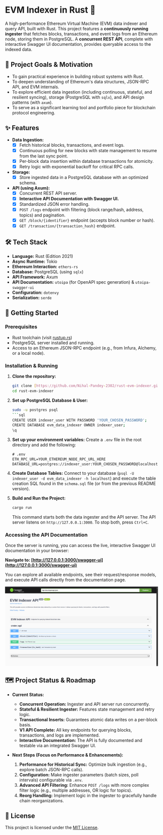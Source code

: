 # EVM Indexer in Rust 🦀

A high-performance Ethereum Virtual Machine (EVM) data indexer and query API, built with Rust. This project features a **continuously running ingester** that fetches blocks, transactions, and event logs from an Ethereum node, storing them in PostgreSQL. A **concurrent REST API**, complete with interactive Swagger UI documentation, provides queryable access to the indexed data.

## 🌟 Project Goals & Motivation

* To gain practical experience in building robust systems with Rust.
* To deepen understanding of Ethereum's data structures, JSON-RPC API, and EVM internals.
* To explore efficient data ingestion (including continuous, stateful, and resilient syncing), storage (PostgreSQL with `sqlx`), and API design patterns (with `axum`).
* To serve as a significant learning tool and portfolio piece for blockchain protocol engineering.

## ✨ Features

* **Data Ingestion:**
    * [x] Fetch historical blocks, transactions, and event logs.
    * [x] Continuous polling for new blocks with state management to resume from the last sync point.
    * [x] Per-block data insertion within database transactions for atomicity.
    * [x] Retry logic with exponential backoff for critical RPC calls.
* **Storage:**
    * [x] Store ingested data in a PostgreSQL database with an optimized schema.
* **API (using Axum):**
    * [x] Concurrent REST API server.
    * [x] **Interactive API Documentation with Swagger UI.**
    * [x] Standardized JSON error handling.
    * [x] `POST /logs` endpoint with filtering (block range/hash, address, topics) and pagination.
    * [x] `GET /block/{identifier}` endpoint (accepts block number or hash).
    * [x] `GET /transaction/{transaction_hash}` endpoint.

## 🛠️ Tech Stack

* **Language:** Rust (Edition 2021)
* **Async Runtime:** Tokio
* **Ethereum Interaction:** `ethers-rs`
* **Database:** PostgreSQL (using `sqlx`)
* **API Framework:** Axum
* **API Documentation:** `utoipa` (for OpenAPI spec generation) & `utoipa-swagger-ui`
* **Configuration:** `dotenvy`
* **Serialization:** `serde`

## 🚀 Getting Started

### Prerequisites

* Rust toolchain (visit [rustup.rs](https://rustup.rs/))
* PostgreSQL server installed and running.
* Access to an Ethereum JSON-RPC endpoint (e.g., from Infura, Alchemy, or a local node).

### Installation & Running

1.  **Clone the repository:**
    ```bash
    git clone [https://github.com/Nihal-Pandey-2302/rust-evm-indexer.git](https://github.com/Nihal-Pandey-2302/rust-evm-indexer.git)
    cd rust-evm-indexer
    ```

2.  **Set up PostgreSQL Database & User:**
    ```bash
    sudo -u postgres psql
    ```sql
    CREATE USER indexer_user WITH PASSWORD 'YOUR_CHOSEN_PASSWORD';
    CREATE DATABASE evm_data_indexer OWNER indexer_user;
    \q
    ```

3.  **Set up your environment variables:**
    Create a `.env` file in the root directory and add the following:
    ```env
    # .env
    ETH_RPC_URL=YOUR_ETHEREUM_NODE_RPC_URL_HERE
    DATABASE_URL=postgres://indexer_user:YOUR_CHOSEN_PASSWORD@localhost:5432/evm_data_indexer
    ```

4.  **Create Database Tables:**
    Connect to your database (`psql -U indexer_user -d evm_data_indexer -h localhost`) and execute the table creation SQL found in the `schema.sql` file (or from the previous README version).

5.  **Build and Run the Project:**
    ```bash
    cargo run
    ```
    This command starts both the data ingester and the API server. The API server listens on `http://127.0.0.1:3000`. To stop both, press `Ctrl+C`.

### Accessing the API Documentation

Once the server is running, you can access the live, interactive Swagger UI documentation in your browser:

**Navigate to: [http://127.0.0.1:3000/swagger-ui](http://127.0.0.1:3000/swagger-ui)**

You can explore all available endpoints, see their request/response models, and execute API calls directly from the documentation page.

![Swagger UI Preview](https://github.com/Nihal-Pandey-2302/rust-evm-indexer/blob/main/assets/Swagger%20UI.png)

## 🗺️ Project Status & Roadmap

* **Current Status:**
    * **Concurrent Operation:** Ingester and API server run concurrently.
    * **Stateful & Resilient Ingester:** Features state management and retry logic.
    * **Transactional Inserts:** Guarantees atomic data writes on a per-block basis.
    * **V1 API Complete:** All key endpoints for querying blocks, transactions, and logs are implemented.
    * **Interactive Documentation:** The API is fully documented and testable via an integrated Swagger UI.

* **Next Steps (Focus on Performance & Enhancements):**
    1.  **Performance for Historical Sync:** Optimize bulk ingestion (e.g., explore batch JSON-RPC calls).
    2.  **Configuration:** Make ingester parameters (batch sizes, poll intervals) configurable via `.env`.
    3.  **Advanced API Filtering:** Enhance `POST /logs` with more complex filter logic (e.g., multiple addresses, OR logic for topics).
    4.  **Reorg Handling:** Implement logic in the ingester to gracefully handle chain reorganizations.

## 📜 License

This project is licensed under the [MIT License](LICENSE).
